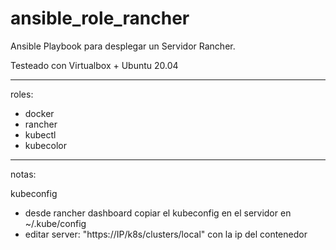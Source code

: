 # ansible_role_rancher

Ansible Playbook para desplegar un Servidor Rancher.

Testeado con Virtualbox + Ubuntu 20.04

---

roles:
- docker
- rancher
- kubectl
- kubecolor

---

notas:

kubeconfig
- desde rancher dashboard copiar el kubeconfig en el servidor en ~/.kube/config
- editar server: "https://IP/k8s/clusters/local" con la ip del contenedor
